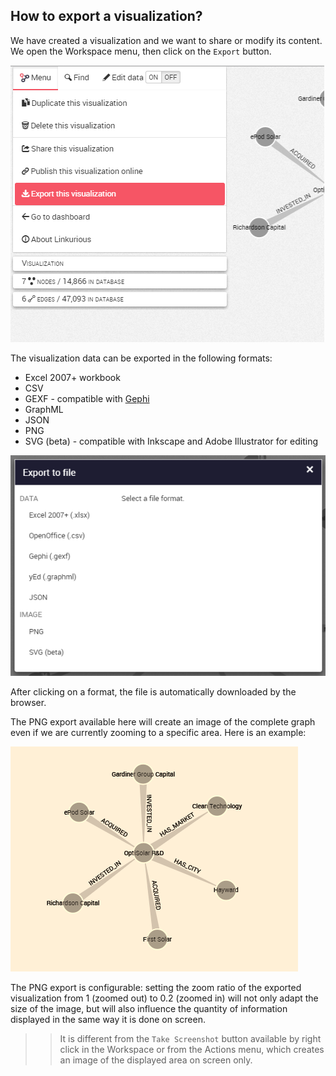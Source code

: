 ## How to export a visualization?

We have created a visualization and we want to share or modify its content. We open the Workspace menu, then click on the ```Export``` button.

![](MenuExport.png)

The visualization data can be exported in the following formats:

* Excel 2007+ workbook
* CSV
* GEXF - compatible with [Gephi](https://gephi.github.io/)
* GraphML
* JSON
* PNG
* SVG (beta) - compatible with Inkscape and Adobe Illustrator for editing

![](Format.png)

After clicking on a format, the file is automatically downloaded by the browser.

The PNG export available here will create an image of the complete graph even if we are currently zooming to a specific area. Here is an example:

![](Screenshot.png)

The PNG export is configurable: setting the zoom ratio of the exported visualization from 1 (zoomed out) to 0.2 (zoomed in) will not only adapt the size of the image, but will also influence the quantity of information displayed in the same way it is done on screen.

>> It is different from the ```Take Screenshot``` button available by right click in the Workspace or from the Actions menu, which creates an image of the displayed area on screen only.


